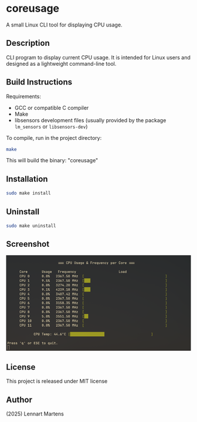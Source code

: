 # coreusage

A small Linux CLI tool for displaying CPU usage.

## Description

CLI program to display current CPU usage. It is intended for Linux users and designed as a lightweight command-line tool.

## Build Instructions

Requirements:

- GCC or compatible C compiler
- Make
- libsensors development files (usually provided by the package `lm_sensors` or `libsensors-dev`)

To compile, run in the project directory:

```bash
make
```

This will build the binary: "coreusage"

## Installation

```bash
sudo make install
```

## Uninstall

```bash
sudo make uninstall
```

## Screenshot

![screenshot](screenshot.jpg)

## License

This project is released under MIT license

## Author

(2025) Lennart Martens
